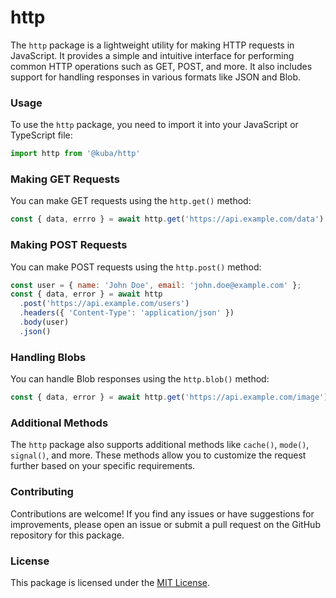 # http

The `http` package is a lightweight utility for making HTTP requests in JavaScript. It provides a simple and intuitive interface for performing common HTTP operations such as GET, POST, and more. It also includes support for handling responses in various formats like JSON and Blob.

### Usage

To use the `http` package, you need to import it into your JavaScript or TypeScript file:

```js
import http from '@kuba/http'
```

### Making GET Requests

You can make GET requests using the `http.get()` method:

```js
const { data, errro } = await http.get('https://api.example.com/data').json()
```

### Making POST Requests

You can make POST requests using the `http.post()` method:

```js
const user = { name: 'John Doe', email: 'john.doe@example.com' };
const { data, error } = await http
  .post('https://api.example.com/users')
  .headers({ 'Content-Type': 'application/json' })
  .body(user)
  .json()
```

### Handling Blobs

You can handle Blob responses using the `http.blob()` method:

```js
const { data, error } = await http.get('https://api.example.com/image').blob()
```

### Additional Methods

The `http` package also supports additional methods like `cache()`, `mode()`, `signal()`, and more. These methods allow you to customize the request further based on your specific requirements.

### Contributing

Contributions are welcome! If you find any issues or have suggestions for improvements, please open an issue or submit a pull request on the GitHub repository for this package.

### License

This package is licensed under the [MIT License](https://opensource.org/licenses/MIT).
